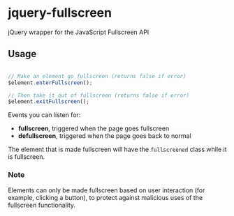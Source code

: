 jquery-fullscreen
=================

jQuery wrapper for the JavaScript Fullscreen API

## Usage

```javascript

// Make an element go fullscreen (returns false if error)
$element.enterFullscreen();

// Then take it out of fullscreen (returns false if error)
$element.exitFullscreen();
```

Events you can listen for:

* **fullscreen**, triggered when the page goes fullscreen
* **defullscreen**, triggered when the page goes back to normal

The element that is made fullscreen will have the `fullscreened` class while it is fullscreen.

### Note

Elements can only be made fullscreen based on user interaction (for example, clicking a button), to protect against malicious uses of the fullscreen functionality.
